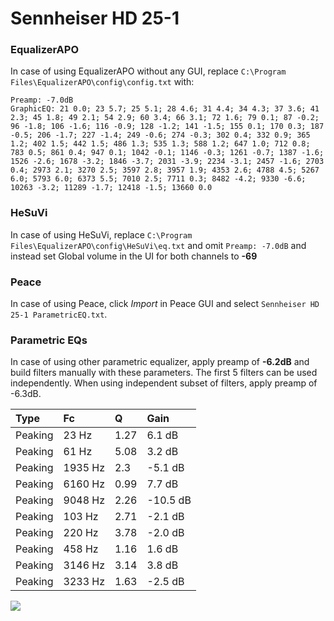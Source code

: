 # Sennheiser HD 25-1

### EqualizerAPO
In case of using EqualizerAPO without any GUI, replace `C:\Program Files\EqualizerAPO\config\config.txt`
with:
```
Preamp: -7.0dB
GraphicEQ: 21 0.0; 23 5.7; 25 5.1; 28 4.6; 31 4.4; 34 4.3; 37 3.6; 41 2.3; 45 1.8; 49 2.1; 54 2.9; 60 3.4; 66 3.1; 72 1.6; 79 0.1; 87 -0.2; 96 -1.8; 106 -1.6; 116 -0.9; 128 -1.2; 141 -1.5; 155 0.1; 170 0.3; 187 -0.5; 206 -1.7; 227 -1.4; 249 -0.6; 274 -0.3; 302 0.4; 332 0.9; 365 1.2; 402 1.5; 442 1.5; 486 1.3; 535 1.3; 588 1.2; 647 1.0; 712 0.8; 783 0.5; 861 0.4; 947 0.1; 1042 -0.1; 1146 -0.3; 1261 -0.7; 1387 -1.6; 1526 -2.6; 1678 -3.2; 1846 -3.7; 2031 -3.9; 2234 -3.1; 2457 -1.6; 2703 0.4; 2973 2.1; 3270 2.5; 3597 2.8; 3957 1.9; 4353 2.6; 4788 4.5; 5267 6.0; 5793 6.0; 6373 5.5; 7010 2.5; 7711 0.3; 8482 -4.2; 9330 -6.6; 10263 -3.2; 11289 -1.7; 12418 -1.5; 13660 0.0
```

### HeSuVi
In case of using HeSuVi, replace `C:\Program Files\EqualizerAPO\config\HeSuVi\eq.txt` and omit `Preamp:
-7.0dB` and instead set Global volume in the UI for both channels to **-69**

### Peace
In case of using Peace, click *Import* in Peace GUI and select `Sennheiser HD 25-1 ParametricEQ.txt`.

### Parametric EQs
In case of using other parametric equalizer, apply preamp of **-6.2dB** and build filters manually
with these parameters. The first 5 filters can be used independently.
When using independent subset of filters, apply preamp of -6.3dB.

| Type    | Fc      |    Q | Gain     |
|:--------|:--------|:-----|:---------|
| Peaking | 23 Hz   | 1.27 | 6.1 dB   |
| Peaking | 61 Hz   | 5.08 | 3.2 dB   |
| Peaking | 1935 Hz | 2.3  | -5.1 dB  |
| Peaking | 6160 Hz | 0.99 | 7.7 dB   |
| Peaking | 9048 Hz | 2.26 | -10.5 dB |
| Peaking | 103 Hz  | 2.71 | -2.1 dB  |
| Peaking | 220 Hz  | 3.78 | -2.0 dB  |
| Peaking | 458 Hz  | 1.16 | 1.6 dB   |
| Peaking | 3146 Hz | 3.14 | 3.8 dB   |
| Peaking | 3233 Hz | 1.63 | -2.5 dB  |

![](https://raw.githubusercontent.com/jaakkopasanen/AutoEq/master/results/headphonecom/sbaf-serious/Sennheiser%20HD%2025-1/Sennheiser%20HD%2025-1.png)